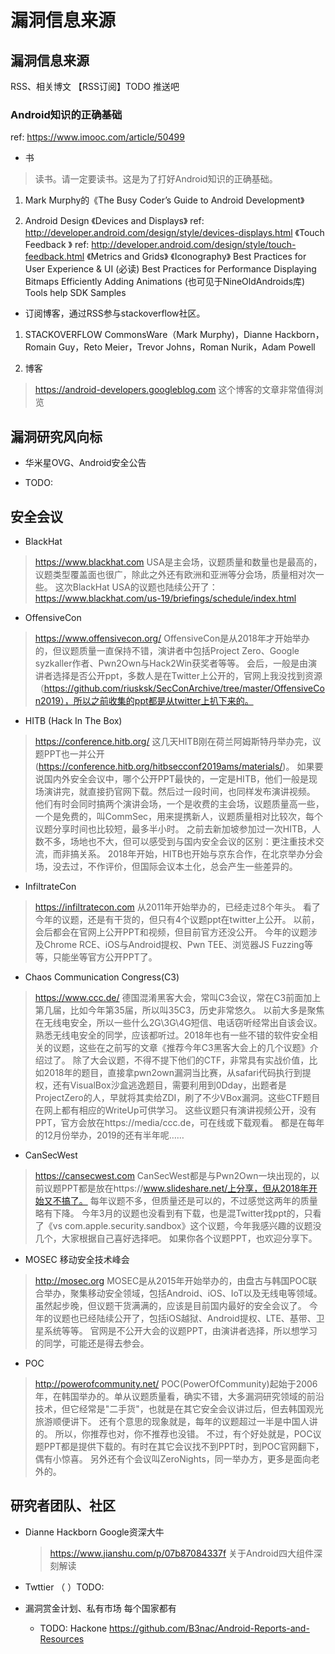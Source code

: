 # 漏洞信息来源

## 漏洞信息来源
RSS、相关博文 【RSS订阅】TODO 推送吧

### Android知识的正确基础
ref: https://www.imooc.com/article/50499
* 书

> 读书。请一定要读书。这是为了打好Android知识的正确基础。

1. Mark Murphy的《The Busy Coder’s Guide to Android Development》

2. Android Design
	《Devices and Displays》
	ref: http://developer.android.com/design/style/devices-displays.html
	《Touch Feedback 》
	ref: http://developer.android.com/design/style/touch-feedback.html
	《Metrics and Grids》
	《Iconography》
	Best Practices for User Experience & UI (必读)
	Best Practices for Performance
	Displaying Bitmaps Efficiently
	Adding Animations (也可见于NineOldAndroids库)
	Tools help
	SDK Samples

* 订阅博客，通过RSS参与stackoverflow社区。

1. STACKOVERFLOW
	CommonsWare（Mark Murphy)，Dianne Hackborn，Romain Guy，Reto Meier，Trevor Johns，Roman Nurik，Adam Powell

2. 博客
	
> https://android-developers.googleblog.com 
	这个博客的文章非常值得浏览

## 漏洞研究风向标

* 华米星OVG、Android安全公告

* TODO:

## 安全会议

* BlackHat

> https://www.blackhat.com
> USA是主会场，议题质量和数量也是最高的，议题类型覆盖面也很广，除此之外还有欧洲和亚洲等分会场，质量相对次一些。
> 这次BlackHat USA的议题也陆续公开了：https://www.blackhat.com/us-19/briefings/schedule/index.html

* OffensiveCon

> https://www.offensivecon.org/
> OffensiveCon是从2018年才开始举办的，但议题质量一直保持不错，演讲者中包括Project Zero、Google syzkaller作者、Pwn2Own与Hack2Win获奖者等等。
> 会后，一般是由演讲者选择是否公开ppt，多数人是在Twitter上公开的，官网上我没找到资源（https://github.com/riusksk/SecConArchive/tree/master/OffensiveCon2019），所以之前收集的ppt都是从twitter上扒下来的。

* HITB (Hack In The Box)

> https://conference.hitb.org/
> 这几天HITB刚在荷兰阿姆斯特丹举办完，议题PPT也一并公开(https://conference.hitb.org/hitbsecconf2019ams/materials/)。
> 如果要说国内外安全会议中，哪个公开PPT最快的，一定是HITB，他们一般是现场演讲完，就直接扔官网下载。然后过一段时间，也同样发布演讲视频。
> 他们有时会同时搞两个演讲会场，一个是收费的主会场，议题质量高一些，一个是免费的，叫CommSec，用来提携新人，议题质量相对比较次，每个议题分享时间也比较短，最多半小时。
> 之前去新加坡参加过一次HITB，人数不多，场地也不大，但可以感受到与国内安全会议的区别：更注重技术交流，而非搞关系。
> 2018年开始，HITB也开始与京东合作，在北京举办分会场，没去过，不作评价，但国际会议本土化，总会产生一些差异的。

* InfiltrateCon

> https://infiltratecon.com
>从2011年开始举办的，已经走过8个年头。
>看了今年的议题，还是有干货的，但只有4个议题ppt在twitter上公开。
>以前，会后都会在官网上公开PPT和视频，但目前官方还没公开。
>今年的议题涉及Chrome RCE、iOS与Android提权、Pwn TEE、浏览器JS Fuzzing等等，只能坐等官方公开PPT了。

* Chaos Communication Congress(C3)

> https://www.ccc.de/
> 德国混淆黑客大会，常叫C3会议，常在C3前面加上第几届，比如今年第35届，所以叫35C3，历史非常悠久。
> 以前大多是聚焦在无线电安全，所以一些什么2G\3G\4G短信、电话窃听经常出自该会议。熟悉无线电安全的同学，应该都听过。2018年也有一些不错的软件安全相关的议题，这些在之前写的文章《推荐今年C3黑客大会上的几个议题》介绍过了。
> 除了大会议题，不得不提下他们的CTF，非常具有实战价值，比如2018年的题目，直接拿pwn2own漏洞当比赛，从safari代码执行到提权，还有VisualBox沙盒逃逸题目，需要利用到0Dday，出题者是ProjectZero的人，早就将其卖给ZDI，刷了不少VBox漏洞。这些CTF题目在网上都有相应的WriteUp可供学习。
> 这些议题只有演讲视频公开，没有PPT，官方会放在https://media/ccc.de，可在线或下载观看。
> 都是在每年的12月份举办，2019的还有半年呢……

* CanSecWest

> https://cansecwest.com
> CanSecWest都是与Pwn2Own一块出现的，以前议题PPT都是放在https://www.slideshare.net/上分享，但从2018年开始又不搞了。
> 每年议题不多，但质量还是可以的，不过感觉这两年的质量略有下降。
> 今年3月的议题也没看到有下载，也是混Twitter找ppt的，只看了《vs com.apple.security.sandbox》这个议题，今年我感兴趣的议题没几个，大家根据自己喜好选择吧。
> 如果你各个议题PPT，也欢迎分享下。

* MOSEC 移动安全技术峰会

> http://mosec.org
> MOSEC是从2015年开始举办的，由盘古与韩国POC联合举办，聚集移动安全领域，包括Android、iOS、IoT以及无线电等领域。虽然起步晚，但议题干货满满的，应该是目前国内最好的安全会议了。
> 今年的议题也已经陆续公开了，包括iOS越狱、Android提权、LTE、基带、卫星系统等等。
> 官网是不公开大会的议题PPT，由演讲者选择，所以想学习的同学，可能还是得去参会。

* POC

> http://powerofcommunity.net/
> POC(PowerOfCommunity)起始于2006年，在韩国举办的。单从议题质量看，确实不错，大多漏洞研究领域的前沿技术，但它经常是"二手货"，也就是在其它安全会议讲过后，但去韩国观光旅游顺便讲下。
> 还有个意思的现象就是，每年的议题超过一半是中国人讲的。
> 所以，你推荐也对，你不推荐也没错。
> 不过，有个好处就是，POC议题PPT都是提供下载的。有时在其它会议找不到PPT时，到POC官网翻下，偶有小惊喜。
> 另外还有个会议叫ZeroNights，同一举办方，更多是面向老外的。

## 研究者团队、社区

* Dianne Hackborn
	Google资深大牛
	> https://www.jianshu.com/p/07b87084337f
	> 关于Android四大组件深刻解读
* Twttier （ ）TODO:

* 漏洞赏金计划、私有市场 每个国家都有
    * TODO:
    Hackone
        https://github.com/B3nac/Android-Reports-and-Resources

